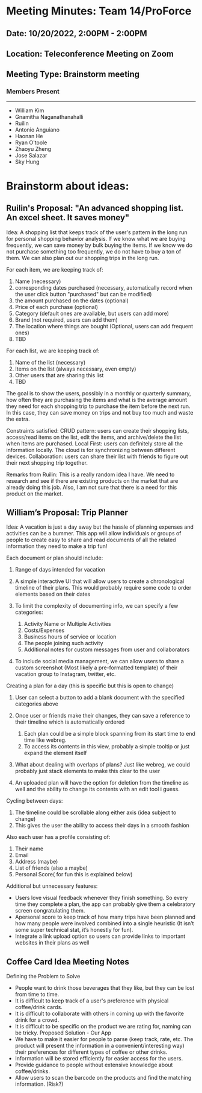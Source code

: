 # Meeting Minutes: Team 14/ProForce

## Date: 10/20/2022, 2:00PM - 2:00PM
## Location: Teleconference Meeting on Zoom
## Meeting Type: Brainstorm meeting

### Members Present
-----------------------
- William Kim
- Gnamitha Naganathanahalli
- Ruilin
- Antonio Anguiano
- Haonan He
- Ryan O'toole
- Zhaoyu Zheng
- Jose Salazar
- Sky Hung

# Brainstorm about ideas:
## Ruilin's Proposal: "An advanced shopping list. An excel sheet. It saves money"

Idea: 
A shopping list that keeps track of the user's pattern in the long run for personal shopping behavior analysis. If we know what we are buying frequently, we can save money by bulk buying the items. If we know we do not purchase something too frequently, we do not have to buy a ton of them. We can also plan out our shopping trips in the long run.

For each item, we are keeping track of:
1. Name (necessary)
2. corresponding dates purchased (necessary, automatically record when the user click button "purchased" but can be modified)
3. the amount purchased on the dates (optional)
4. Price of each purchase (optional)
5. Category (default ones are available, but users can add more)
6. Brand (not required, users can add them)
7. The location where things are bought (Optional, users can add frequent ones)
8. TBD

For each list, we are keeping track of:
1. Name of the list (necessary)
2. Items on the list (always necessary, even empty)
3. Other users that are sharing this list
4. TBD

The goal is to show the users, possibly in a monthly or quarterly summary, how often they are purchasing the items and what is the average amount they need for each shopping trip to purchase the item before the next run. In this case, they can save money on trips and not buy too much and waste the extra. 

Constraints satisfied:
CRUD pattern: users can create their shopping lists, access/read items on the list, edit the items, and archive/delete the list when items are purchased.
Local First: users can definitely store all the information locally. The cloud is for synchronizing between different devices.
Collaboration: users can share their list with friends to figure out their next shopping trip together.

Remarks from Ruilin: This is a really random idea I have. We need to research and see if there are existing products on the market that are already doing this job. Also, I am not sure that there is a need for this product on the market.

## William’s Proposal: Trip Planner

Idea: A vacation is just a day away but the hassle of planning expenses and activities can be a bummer. This app will allow individuals or groups of people to create easy to share and read documents of all the related information they need to make a trip fun!

Each document or plan should include:
1. Range of days intended for vacation 
2. A simple interactive UI that will allow users to create a chronological timeline of their plans. This would probably require some code to order elements based on their dates
3. To limit the complexity of documenting info, we can specify a few categories:
   1. Activity Name or Multiple Activities 
   2. Costs/Expenses
   3. Business hours of service or location
   4. The people joining such activity
   5. Additional notes for custom messages from user and collaborators 

4. To include social media management, we can allow users to share a custom screenshot (Most likely a pre-formatted template) of their vacation group to Instagram, twitter, etc.

Creating a plan for a day (this is specific but this is open to change)
1. User can select a button to add a blank document with the specified categories above
2. Once user or friends make their changes, they can save a reference to their timeline which is automatically ordered
   1. Each plan could be a simple block spanning from its start time to end time like webreg. 
   2. To access its contents in this view, probably a simple tooltip or just expand the element itself

3. What about dealing with overlaps of plans? Just like webreg, we could probably just stack elements to make this clear to the user
4. An uploaded plan will have the option for deletion from the timeline as well and the ability to change its contents with an edit tool i guess.

Cycling between days:
1. The timeline could be scrollable along either axis (idea subject to change)
2. This gives the user the ability to access their days in a smooth fashion





Also each user has a profile consisting of:
1. Their name
2. Email
3. Address (maybe)
4. List of friends (also a maybe)
5. Personal Score( for fun this is explained below)

Additional but unnecessary features:
- Users love visual feedback whenever they finish something. So every time they complete a plan, the app can probably give them a celebratory screen congratulating them. 
- Apersonal score to keep track of how many trips have been planned and how many people were involved combined into a single heuristic (It isn’t some super technical stat, it’s honestly for fun). 
- Integrate a link upload option so users can provide links to important websites in their plans as well






## Coffee Card Idea Meeting Notes
Defining the Problem to Solve
- People want to drink those beverages that they like, but they can be lost from time to time.
- It is difficult to keep track of a user's preference with physical coffee/drink cards.
- It is difficult to collaborate with others in coming up with the favorite drink for a crowd.
- It is difficult to be specific on the product we are rating for, naming can be tricky.
Proposed Solution - Our App
- We have to make it easier for people to parse (keep track, rate, etc. The product will present the information in a convenient/interesting way) their preferences for different types of coffee or other drinks.
- Information will be stored efficiently for easier access for the users.
- Provide guidance to people without extensive knowledge about coffee/drinks.
- Allow users to scan the barcode on the products and find the matching information. (Risk?)
